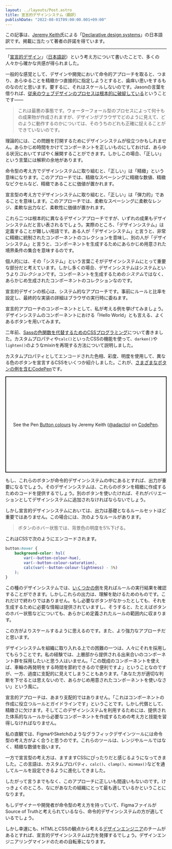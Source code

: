 ```yaml
---
layout: ../layouts/Post.astro
title: 宣言的デザインシステム（翻訳）
publishDate: "2022-08-01T09:00:00.001+09:00"
---
```


この記事は、[Jeremy Keith](https://adactio.com/)氏による「[Declarative design systems](https://adactio.com/journal/19131)」の日本語訳です。掲載に当たって著者の許諾を得ています。

---

<!-- When I wrote about the idea of [declarative design](https://adactio.com/journal/18982) it really resonated with a lot of people. -->

「[宣言的デザイン](https://adactio.com/journal/18982)」（[日本語訳](/2022-08-01-declarative-design)）という考え方について書いたことで、多くの人々から確かな共感が得られました。

<!-- I think that there’s a general feeling of frustration with the imperative approach to designing and developing—attempting to specify everything exactly up front. It just doesn’t scale. As Jason put it, [the traditional web design process is fundamentally broken](https://cloudfour.com/thinks/traditional-web-design-process-is-fundamentally-broken/): -->

一般的な感覚として、デザインや開発において命令的アプローチを取ると、つまり、あらゆることを精緻かつ直接的に指定しようとすると、歯痒い思いをするものなのだと思います。要するに、それはスケールしないのです。Jasonの言葉を借りれば、[従来のウェブデザインのプロセスは根本的に破綻している](https://cloudfour.com/thinks/traditional-web-design-process-is-fundamentally-broken/)ということです——

<!-- > This is the worst of all worlds—a waterfall process creating dozens of artifacts, none of which accurately capture how the design will look and behave in the browser. -->

> これは最悪の事態です。ウォーターフォール型のプロセスによって何十もの成果物が作成されますが、デザインがブラウザでどのように見えて、どのように動作するのかについては、そのうちのどれも正確に捉えることができていないのです。

<!-- In theory, design systems could help overcome this problem; spend a lot of time up front getting a component to be correct and then it can be deployed quickly in all sorts of situations. But the word “correct” is doing a lot of work there. -->

理論的には、この問題を打開するためにデザインシステムが役立つかもしれません。あらかじめ時間をかけてコンポーネントを正しいものにしておけば、あらゆる状況においてすばやく展開することができます。しかしこの場合、「正しい」という言葉には解釈の余地があります。

<!-- If you’re approaching a design system with an imperative mindset then “correct” means “exact.” With this approach, precision is seen as valuable: precise spacing, precise numbers, precise pixels. -->

命令型の考え方でデザインシステムに取り組むと、「正しい」は「精緻」という意味になります。このアプローチでは、精緻なスペーシングに精緻な数値、精緻なピクセルなど、精緻であることに価値が置かれます。

<!-- But if you’re approaching a design system with a declarative mindset, then “correct” means “resilient.” With this approach, flexibility is seen as valuable: flexible spacing, flexible ranges, flexible outputs. -->

宣言型の考え方でデザインシステムに取り組むと、「正しい」は「弾力的」であることを意味します。このアプローチでは、柔軟なスペーシングに柔軟なレンジ、柔軟な出力など、柔軟性に価値が置かれます。

<!-- These are two fundamentally different design approaches and yet the results of both would be described as a design system. The term “design system” is tricky enough to define as it is. This is one more layer of potential misunderstanding: one person says “design system” and means a collection of very precise, controlled, and exact components; another person says “design system” and means a predefined set of boundary conditions that can be used to generate components. -->

これら二つは根本的に異なるデザインアプローチですが、いずれの成果もデザインシステムだと言い表されるでしょう。実際のところ、「デザインシステム」は定義することが難しい用語です。ある人が「デザインシステム」と言うと、非常に精緻に統制されたコンポーネントのコレクションを意味し、別の人が「デザインシステム」と言うと、コンポーネントを生成するためにあらかじめ用意された境界条件の集合を意味するのです。

<!-- Personally, I think the word “system” is the important part of a design system. But all too often design systems are really _collections_ rather than systems: a collection of pre-generated components rather than a _system_ for generating components. -->

個人的には、その「システム」という言葉こそがデザインシステムにとって重要な部分だと考えています。しかし多くの場合、デザインシステムはシステムというより*コレクション*です。コンポーネントを生成するための*システム*ではなく、あらかじめ生成されたコンポーネントのコレクションなのです。

<!-- The systematic approach is at the heart of declarative design; setting up the rules and ratios in advance but leaving the detail of the final implementation to the browser at runtime. -->

宣言的デザインの核心は、システム的なアプローチです。事前にルールと比率を設定し、最終的な実装の詳細はブラウザの実行時に委ねます。

<!-- Let me give an example of what I think is a declarative approach to a component. I’ll use the “hello world” of design system components—the humble button. -->

宣言的アプローチのコンポーネントとして、私が考える例を挙げてみましょう。デザインシステムのコンポーネントにおける「Hello World」とも言える、よくあるボタンを用いてみます。

<!-- Two years ago I wrote about [programming CSS to perform Sass colour functions](https://adactio.com/journal/16960). I described how CSS features like custom properties and `calc()` can be used to recreate mixins like `darken()` and `lighten()`. -->

二年前、[Sassの色関数を代替するためのCSSプログラミング](https://adactio.com/journal/16960)について書きました。カスタムプロパティや`calc()`といったCSSの機能を使って、`darken()`や`lighten()`のようなmixinを再現する方法について説明しました。

<!-- I showed some CSS for declaring the different colour elements of a button using hue, saturation and lightness encoded as custom properties. [Here’s a CodePen](https://codepen.io/adactio/pen/xxwovRZ) with some examples of different buttons. -->

カスタムプロパティとしてエンコードされた色相、彩度、明度を使用して、異なる色のボタンを宣言するCSSをいくつか紹介しました。これが、[さまざまなボタンの例を含むCodePen](https://codepen.io/adactio/pen/xxwovRZ)です。

<p class="codepen" data-height="300" data-default-tab="result" data-slug-hash="xxwovRZ" data-user="adactio" style="height: 300px; box-sizing: border-box; display: flex; align-items: center; justify-content: center; border: 2px solid; margin: 1em 0; padding: 1em;">
  <span>See the Pen <a href="https://codepen.io/adactio/pen/xxwovRZ">
  Button colours</a> by Jeremy Keith (<a href="https://codepen.io/adactio">@adactio</a>)
  on <a href="https://codepen.io">CodePen</a>.</span>
</p>

<script async src="https://cpwebassets.codepen.io/assets/embed/ei.js"></script>

<!-- If these buttons were in an imperative design system, then the output would be the important part. The design system would supply the code needed to make those buttons exactly. If you need a different button, it would have to be added to the design system as a variation. -->

もし、これらのボタンが命令的デザインシステムの中にあるとすれば、出力が重要になるでしょう。そのデザインシステムは、これらのボタンを精緻に作成するためのコードを提供するでしょう。別のボタンを使いたければ、それがバリエーションとしてデザインシステムに追加されなければならないでしょう。

<!-- But in a declarative design system, the output isn’t as important as the underlying ruleset. In this case, there are rules like: -->

しかし宣言的デザインシステムにおいては、出力は基礎となるルールセットほど重要ではありません。この場合には、次のようなルールがあります。

<!-- > For the hover state of a button, the lightness of its background colour should dip by 5%. -->

> ボタンのホバー状態では、背景色の明度を5%下げる。

<!-- That ends up encoded in CSS like this: -->

これはCSSで次のようにエンコードされます。

```css
button:hover {
    background-color: hsl(
        var(--button-colour-hue),
        var(--button-colour-saturation),
        calc(var(--button-colour-lightness) - 5%)
    );
}
```

<!-- In this kind of design system you can look at [some examples](https://codepen.io/adactio/pen/xxwovRZ) to see the results of this rule in action. But those outputs are illustrative. They’re not the final word. If you don’t see the exact button you want, that’s okay; you’ve got the information you need to generate what you need and still stay within the pre-defined rules about, say, the hover state of buttons. -->

この種のデザインシステムでは、[いくつかの例](https://codepen.io/adactio/pen/xxwovRZ)を見ればルールの実行結果を確認することができます。しかしこれらの出力は、理解を助けるためのものです。これだけで終わりではありません。もし必要なボタンがなかったとしても、それを生成するために必要な情報は提供されていますし、そうすると、たとえばボタンのホバー状態などについても、あらかじめ定義されたルールの範囲内に収まります。

<!-- This seems like a more scalable approach to me. It also seems more empowering. -->

この方がよりスケールするように思えるのです。また、より強力なアプローチだと思います。

<!-- One of the hardest parts of embedding a design system within an organisation is getting people to adopt it. In my experience, nobody likes adopting something that’s being delivered from on-high as a pre-made sets of components. It’s meant to be helpful: “here, use this pre-made components to save time not reinventing the wheel”, but it can come across as overly controlling: “we don’t trust you to exercise good judgement so stick to these pre-made components.” -->

デザインシステムを組織に取り入れる上での困難の一つは、人々にそれを採用してもらうことです。私の経験では、上層部から提供される出来合いのコンポーネント群を採用したいと思う人はいません。「この既成のコンポーネントを使えば、車輪の再発明をする時間を節約できるので便利ですよ」ということなのですが、一方、過度に支配的に見えてしまうこともあります。「あなた方が適切な判断を下せるとは思えないので、あらかじめ用意されたコンポーネントを使いなさい」という風に。

<!-- The declarative approach is less controlling: “here are pre-defined rules and guidelines to help you make components.” But this lack of precision comes at a cost. The people using the design system need to have the mindset—and the ability—to create the components they need from the systematic rules they’ve been provided. -->

宣言的アプローチは、あまり支配的ではありません。「これはコンポーネントの作成に役立つルールとガイドラインです」ということです。しかし代償として、精緻さに欠けます。そしてこのデザインシステムを利用するためには、提供された体系的なルールから必要なコンポーネントを作成するための考え方と技能を習得しなければなりません。

<!-- My gut feeling is that the imperative mindset is a good match for most of today’s graphic design tools like Figma or Sketch. Those tools deal with precise numbers rather than ranges and rules. -->

私の直観では、FigmaやSketchのようなグラフィックデザインツールには命令型の考え方がよく合うと思うのです。これらのツールは、レンジやルールではなく、精緻な数値を扱います。

<!-- The declarative mindset, on the other hand, increasingly feels like a good match for CSS. The language has evolved to allow rules to be set up through custom properties, `calc()`, `clamp()`, `minmax()`, and so on. -->

一方で宣言型の考え方は、ますますCSSにぴったりだと感じるようになってきました。この言語は、カスタムプロパティ、`calc()`、`clamp()`、`minmax()`などを通してルールを設定できるように進化してきました。

<!-- So, as always, there isn’t a right or wrong approach here. It all comes down to what’s most suitable for your organisation. -->

したがって言うまでもなく、このアプローチに正しいも間違いもないのです。けっきょくのところ、なにがあなたの組織にとって最も適しているかということになります。

<!-- If your designers and developers have an imperative mindset and Figma files are considered the source of truth, than they would be better served by an imperative design system. -->

もしデザイナーや開発者が命令型の考え方を持っていて、FigmaファイルがSource of Truthと考えられているなら、命令的デザインシステムの方が適しているでしょう。

<!-- But if you’re lucky enough to have a team of [design engineers](https://adactio.com/journal/17838) that think in terms of HTML and CSS, then a declarative design system will be a force multiplier. A bicycle for the design engineering mind. -->

しかし幸運にも、HTMLとCSSの観点から考える[デザインエンジニア](https://adactio.com/journal/17838)のチームがあるとすれば、宣言的デザインシステムは力を発揮するでしょう。デザインエンジニアリングマインドのための自転車になります。
